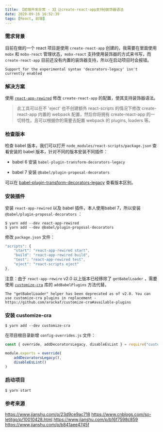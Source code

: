 ```yaml
---
title: 【前端开发日常 - 3】让create-react-app支持@装饰器语法
date: 2020-09-16 16:52:39
tags: [React, 前端]
---
```


### 需求背景
目前在做的一个 react 项目是使用 `create-react-app` 创建的，我需要在里面使用 `mobx` 和 `mobx-react` 管理状态，`mobx-react` 支持使用装饰器的方式来书写，而 `create-react-app` 目前还没有内置的装饰器支持，所以在启动项目时会报错。

``` shell
Support for the experimental syntax 'decorators-legacy' isn't currently enabled
```
### 解决方案

使用 [`react-app-rewired`](https://github.com/timarney/react-app-rewired) 修改 `create-react-app` 的配置，使其支持装饰器语法。

> 此工具可以在不 'eject'  也不创建额外 react-scripts 的情况下修改 create-react-app 内置的 webpack 配置，然后你将拥有 create-react-app 的一切特性，且可以根据你的需要去配置 webpack 的 plugins, loaders 等。

### 检查版本

检查 babel 版本，我们可以打开 `node_modules/react-scripts/package.json` 查看安装的 babel 版本，针对不同的版本安装不同插件：

- babel 6 安装 `babel-plugin-transform-decorators-legacy`

- babel 7 安装 `@babel/plugin-proposal-decorators`

可以在 [babel-plugin-transform-decorators-legacy](https://github.com/loganfsmyth/babel-plugin-transform-decorators-legacy) 查看版本区别。

### 安装插件

安装 `react-app-rewired` 以及 babel 插件，本人使用babel 7，所以安装 `@babel/plugin-proposal-decorators` ：

``` shell
$ yarn add --dev react-app-rewired
$ yarn add --dev @babel/plugin-proposal-decorators
```
修改 `package.json` 文件：

``` javascript
"scripts": {
    "start": "react-app-rewired start",
    "build": "react-app-rewired build",
    "test": "react-app-rewired test",
    "eject": "react-scripts eject"
},
```
注意：由于 `react-app-rewire` v2.0  以上版本已经移除了 `getBabelLoader` ，需要使用 [`customize-cra`](https://github.com/arackaf/customize-cra) 库的 `addBabelPlugins` 方法代替。

```shell
The "getBabelLoader" helper has been deprecated as of v2.0. You can use customize-cra plugins in replacement - https://github.com/arackaf/customize-cra#available-plugins
```

### 安装 customize-cra

```shell
$ yarn add --dev customize-cra
```

在项目根目录新增 `config-overrides.js` 文件：

``` javascript
const { override, addDecoratorsLegacy, disableEsLint } = require("customize-cra");

module.exports = override(
    addDecoratorsLegacy(),
    disableEsLint()
)
```
### 启动项目

``` shell
$ yarn start
```

### 参考来源
<a href="https://www.jianshu.com/p/23d9ce9ac718">https://www.jianshu.com/p/23d9ce9ac718</a>
<a href="https://www.cnblogs.com/so-letitgo/p/10010428.html">https://www.cnblogs.com/so-letitgo/p/10010428.html</a>
<a href="https://www.jianshu.com/p/b16f7598c859">https://www.jianshu.com/p/b16f7598c859</a>
<a href="https://www.jianshu.com/p/b841aee4745f">https://www.jianshu.com/p/b841aee4745f</a>
